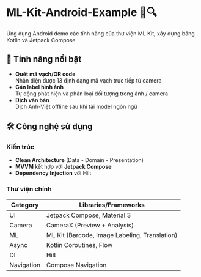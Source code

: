 # ML-Kit-Android-Example 📱🔍

Ứng dụng Android demo các tính năng của thư viện ML Kit, xây dựng bằng Kotlin và Jetpack Compose

## 🌟 Tính năng nổi bật
- **Quét mã vạch/QR code**  
  Nhận diện được 13 định dạng mã vạch trực tiếp từ camera
- **Gán label hình ảnh**  
  Tự động phát hiện và phân loại đối tượng trong ảnh / camera
- **Dịch văn bản**  
  Dịch Anh-Việt offline sau khi tải model ngôn ngữ

## 🛠 Công nghệ sử dụng
### Kiến trúc
- **Clean Architecture** (Data - Domain - Presentation)
- **MVVM** kết hợp với **Jetpack Compose**
- **Dependency Injection** với Hilt

### Thư viện chính
| Category       | Libraries/Frameworks                                    |
|----------------|---------------------------------------------------------|
| UI            | Jetpack Compose, Material 3       |
| Camera        | CameraX (Preview + Analysis)                            |
| ML            | ML Kit (Barcode, Image Labeling, Translation)           |
| Async         | Kotlin Coroutines, Flow                                 |
| DI            | Hilt                                                    | |
| Navigation    | Compose Navigation                                      |
